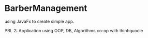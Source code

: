 # BarberManagement
using JavaFx to create simple app.

PBL 2: Application using OOP, DB, Algorithms co-op with thinhquocle
